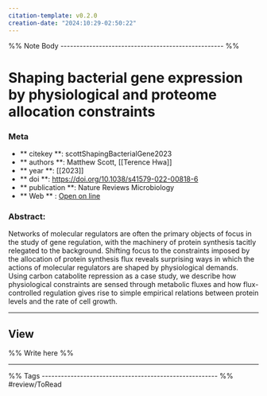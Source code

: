 ```yaml
---
citation-template: v0.2.0
creation-date: "2024:10:29-02:50:22"
---
```


%% Note Body --------------------------------------------------- %%
# Shaping bacterial gene expression by physiological and proteome allocation constraints

### Meta
- ** citekey **: scottShapingBacterialGene2023
- ** authors **: Matthew Scott, [[Terence Hwa]]
- ** year **: [[2023]]
- ** doi **: https://doi.org/10.1038/s41579-022-00818-6
- ** publication **: Nature Reviews Microbiology
- ** Web ** : [Open on line](https://www.nature.com/articles/s41579-022-00818-6)


### Abstract:
Networks of molecular regulators are often the primary objects of focus in the study of gene regulation, with the machinery of protein synthesis tacitly relegated to the background. Shifting focus to the constraints imposed by the allocation of protein synthesis flux reveals surprising ways in which the actions of molecular regulators are shaped by physiological demands. Using carbon catabolite repression as a case study, we describe how physiological constraints are sensed through metabolic fluxes and how flux-controlled regulation gives rise to simple empirical relations between protein levels and the rate of cell growth.

___

## View

%% Write here %%





___
%% Tags  ------------------------------------------------------- %%
#review/ToRead
